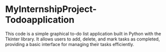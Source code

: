 # MyInternshipProject-Todoapplication
This code is a simple graphical to-do list application built in Python with the Tkinter library. It allows users to add, delete, and mark tasks as completed, providing a basic interface for managing their tasks efficiently.
